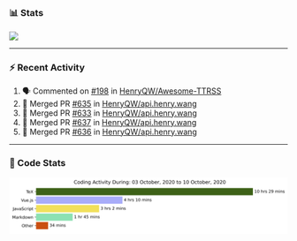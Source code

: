 ### :bar_chart: Stats

<a href="#">
  <img align="center" src="https://github-readme-stats.vercel.app/api?username=henryqw&count_private=true&show_icons=true" />
</a>
<!-- <a href="#">
  <img align="center" src="https://github-readme-stats-git-master.henryqw.vercel.app/api/top-langs/?username=HenryQW&layout=compact" />
</a> -->

---

### :zap: Recent Activity

<!--START_SECTION:activity-->

1. 🗣 Commented on [#198](https://github.com/HenryQW/Awesome-TTRSS/issues/198) in [HenryQW/Awesome-TTRSS](https://github.com/HenryQW/Awesome-TTRSS)
2. 🎉 Merged PR [#635](https://github.com/HenryQW/api.henry.wang/pull/635) in [HenryQW/api.henry.wang](https://github.com/HenryQW/api.henry.wang)
3. 🎉 Merged PR [#633](https://github.com/HenryQW/api.henry.wang/pull/633) in [HenryQW/api.henry.wang](https://github.com/HenryQW/api.henry.wang)
4. 🎉 Merged PR [#637](https://github.com/HenryQW/api.henry.wang/pull/637) in [HenryQW/api.henry.wang](https://github.com/HenryQW/api.henry.wang)
5. 🎉 Merged PR [#636](https://github.com/HenryQW/api.henry.wang/pull/636) in [HenryQW/api.henry.wang](https://github.com/HenryQW/api.henry.wang)
<!--END_SECTION:activity-->

---

### :calendar: Code Stats

![WakaTime](https://github.com/HenryQW/HenryQW/blob/master/images/stat.svg)
